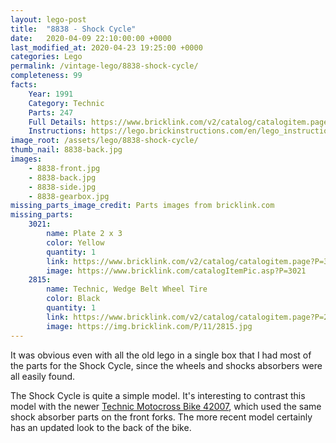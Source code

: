 ```yaml
---
layout: lego-post
title:  "8838 - Shock Cycle"
date:   2020-04-09 22:10:00:00 +0000
last_modified_at: 2020-04-23 19:25:00 +0000
categories: Lego
permalink: /vintage-lego/8838-shock-cycle/
completeness: 99
facts:
    Year: 1991
    Category: Technic
    Parts: 247
    Full Details: https://www.bricklink.com/v2/catalog/catalogitem.page?S=8838-1#T=S&O={%22iconly%22:0}
    Instructions: https://lego.brickinstructions.com/en/lego_instructions/set/8838/Dirt_Bike
image_root: /assets/lego/8838-shock-cycle/
thumb_nail: 8838-back.jpg
images:
    - 8838-front.jpg
    - 8838-back.jpg
    - 8838-side.jpg
    - 8838-gearbox.jpg
missing_parts_image_credit: Parts images from bricklink.com
missing_parts:
    3021: 
        name: Plate 2 x 3
        color: Yellow
        quantity: 1
        link: https://www.bricklink.com/v2/catalog/catalogitem.page?P=3021&idColor=3
        image: https://www.bricklink.com/catalogItemPic.asp?P=3021
    2815: 
        name: Technic, Wedge Belt Wheel Tire
        color: Black
        quantity: 1
        link: https://www.bricklink.com/v2/catalog/catalogitem.page?P=2815&idColor=11
        image: https://img.bricklink.com/P/11/2815.jpg
---
```


It was obvious even with all the old lego in a single box that I had most of the parts for the Shock Cycle, since the wheels and shocks absorbers were all easily found.

The Shock Cycle is quite a simple model. It's interesting to contrast this model with the newer [Technic Motocross Bike 42007](https://www.bricklink.com/v2/catalog/catalogitem.page?S=42007-1#T=I), which used the same shock absorber parts on the front forks. The more recent model certainly has an updated look to the back of the bike.